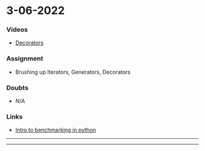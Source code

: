 # 3-06-2022


### Videos

- [Decorators](https://www.youtube.com/watch?v=FsAPt_9Bf3U)

### Assignment 

- Brushing up Iterators, Generators, Decorators 

### Doubts

- N/A

### Links

- [Intro to benchmarking in python](https://www.blog.pythonlibrary.org/2016/05/24/python-101-an-intro-to-benchmarking-your-code/)

***********************************************************************************************

*********************************************************************************************
